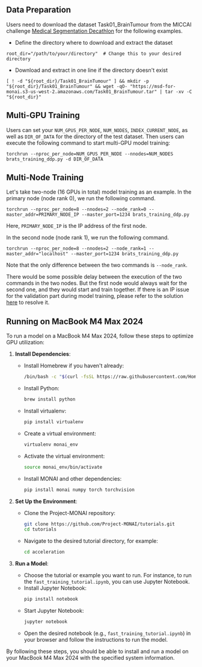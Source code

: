 ## Data Preparation

Users need to download the dataset Task01_BrainTumour from the MICCAI challenge [Medical Segmentation Decathlon](http://medicaldecathlon.com/) for the following examples.
- Define the directory where to download and extract the dataset
```
root_dir="/path/to/your/directory"  # Change this to your desired directory
```
- Download and extract in one line if the directory doesn't exist
```
[ ! -d "${root_dir}/Task01_BrainTumour" ] && mkdir -p "${root_dir}/Task01_BrainTumour" && wget -qO- "https://msd-for-monai.s3-us-west-2.amazonaws.com/Task01_BrainTumour.tar" | tar -xv -C "${root_dir}"
```

## Multi-GPU Training

Users can set your `NUM_GPUS_PER_NODE`, `NUM_NODES`, `INDEX_CURRENT_NODE`, as well as `DIR_OF_DATA` for the directory of the test dataset.
Then users can execute the following command to start multi-GPU model training:

```
torchrun --nproc_per_node=NUM_GPUS_PER_NODE --nnodes=NUM_NODES brats_training_ddp.py -d DIR_OF_DATA
```

## Multi-Node Training

Let's take two-node (16 GPUs in total) model training as an example. In the primary node (node rank 0), we run the following command.

```
torchrun --nproc_per_node=8 --nnodes=2 --node_rank=0 --master_addr=PRIMARY_NODE_IP --master_port=1234 brats_training_ddp.py
```
Here, `PRIMARY_NODE_IP` is the IP address of the first node.

In the second node (node rank 1), we run the following command.

```
torchrun --nproc_per_node=8 --nnodes=2 --node_rank=1 --master_addr="localhost" --master_port=1234 brats_training_ddp.py
```

Note that the only difference between the two commands is `--node_rank`.

There would be some possible delay between the execution of the two commands in the two nodes. But the first node would always wait for the second one, and they would start and train together. If there is an IP issue for the validation part during model training, please refer to the solution [here](https://discuss.pytorch.org/t/connect-127-0-1-1-a-port-connection-refused/100802/25) to resolve it.

## Running on MacBook M4 Max 2024

To run a model on a MacBook M4 Max 2024, follow these steps to optimize GPU utilization:

1. **Install Dependencies**:
   - Install Homebrew if you haven't already:
     ```sh
     /bin/bash -c "$(curl -fsSL https://raw.githubusercontent.com/Homebrew/install/HEAD/install.sh)"
     ```
   - Install Python:
     ```sh
     brew install python
     ```
   - Install virtualenv:
     ```sh
     pip install virtualenv
     ```
   - Create a virtual environment:
     ```sh
     virtualenv monai_env
     ```
   - Activate the virtual environment:
     ```sh
     source monai_env/bin/activate
     ```
   - Install MONAI and other dependencies:
     ```sh
     pip install monai numpy torch torchvision
     ```

2. **Set Up the Environment**:
   - Clone the Project-MONAI repository:
     ```sh
     git clone https://github.com/Project-MONAI/tutorials.git
     cd tutorials
     ```
   - Navigate to the desired tutorial directory, for example:
     ```sh
     cd acceleration
     ```

3. **Run a Model**:
   - Choose the tutorial or example you want to run. For instance, to run the `fast_training_tutorial.ipynb`, you can use Jupyter Notebook.
   - Install Jupyter Notebook:
     ```sh
     pip install notebook
     ```
   - Start Jupyter Notebook:
     ```sh
     jupyter notebook
     ```
   - Open the desired notebook (e.g., `fast_training_tutorial.ipynb`) in your browser and follow the instructions to run the model.

By following these steps, you should be able to install and run a model on your MacBook M4 Max 2024 with the specified system information.
